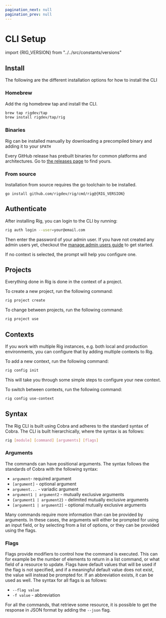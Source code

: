 ```yaml
---
pagination_next: null
pagination_prev: null
---
```


# CLI Setup
import {RIG_VERSION} from "../../src/constants/versions"

## Install

The following are the different installation options for how to install the CLI

### Homebrew

Add the rig homebrew tap and install the CLI.

```bash
brew tap rigdev/tap
brew install rigdev/tap/rig
```

### Binaries
Rig can be installed manually by downloading a precompiled binary and adding
it to your `$PATH`

Every GitHub release has prebuilt binaries for common platforms and
architectures. Go to [the releases
page](https://github.com/rigdev/rig/releases) to find yours.

### From source
Installation from source requires the go toolchain to be installed.

<pre><code className="language-bash">go install github.com/rigdev/rig/cmd/rig@{RIG_VERSION}</code></pre>

## Authenticate
After installing Rig, you can login to the CLI by running:

```bash
rig auth login --user=your@email.com
```

Then enter the password of your admin user. If you have not created any admin users yet, checkout the [manage admin users guide](/cluster/manage-admin-users) to get started.

If no context is selected, the prompt will help you configure one.

## Projects
Everything done in Rig is done in the context of a project.

To create a new project, run the following command:
```bash
rig project create
```

To change between projects, run the following command:
```bash
rig project use
```

## Contexts
If you work with multiple Rig instances, e.g. both local and production environments, you can configure that by adding multiple contexts to Rig.

To add a new context, run the following command:
```bash
rig config init
```

This will take you through some simple steps to configure your new context.

To switch between contexts, run the following command:
```bash
rig config use-context
```

## Syntax
The Rig CLI is built using Cobra and adheres to the standard syntax of Cobra. The CLI is built hierarchically, where the syntax is as follows:

```sh
rig [module] [command] [arguments] [flags]
```

### Arguments
The commands can have positional arguments. The syntax follows the standards of Cobra with the following syntax:
- `argument`- required argument
- `[argument]` - optional argument
- `argument...` - variadic argument
- `argument1 | argument2` - mutually exclusive arguments
- `{argument1 | argument2}` - delimited mutually exclusive arguments
- `[argument1 | argument2]` - optional mutually exclusive arguments

Many commands require more information than can be provided by arguments. In these cases, the arguments will either be prompted for using an input field, or by selecting from a list of options, or they can be provided using the flags.

### Flags
Flags provide modifiers to control how the command is executed. This can for example be the number of elements to return in a list command, or what field of a resource to update. Flags have default values that will be used if the flag is not specified, and if a meaningful default value does not exist, the value will instead be prompted for. If an abbreviation exists, it can be used as well. The syntax for all flags is as follows:
- `--flag value`
- `-f value` - abbreviation

For all the commands, that retrieve some resource, it is possible to get the response in JSON format by adding the `--json` flag.


